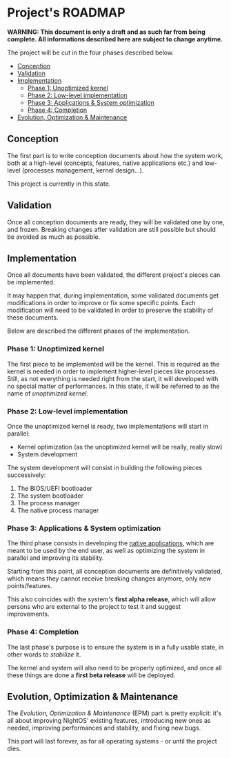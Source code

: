 # Project's ROADMAP

**WARNING: This document is only a draft and as such far from being complete. All informations described here are subject to change anytime.**

The project will be cut in the four phases described below.

- [Conception](#conception)
- [Validation](#validation)
- [Implementation](#implementation)
  - [Phase 1: Unoptimized kernel](#phase-1-unoptimized-kernel)
  - [Phase 2: Low-level implementation](#phase-2-low-level-implementation)
  - [Phase 3: Applications & System optimization](#phase-3-applications--system-optimization)
  - [Phase 4: Completion](#phase-4-completion)
- [Evolution, Optimization & Maintenance](#evolution-optimization--maintenance)

## Conception

The first part is to write conception documents about how the system work, both at a high-level (concepts, features, native applications etc.) and low-level (processes management, kernel design...).

This project is currently in this state.

## Validation

Once all conception documents are ready, they will be validated one by one, and frozen. Breaking changes after validation are still possible but should be avoided as much as possible.

## Implementation

Once all documents have been validated, the different project's pieces can be implemented.

It may happen that, during implementation, some validated documents get modifications in order to improve or fix some specific points. Each modification will need to be validated in order to preserve the stability of these documents.

Below are described the different phases of the implementation.

### Phase 1: Unoptimized kernel

The first piece to be implemented will be the kernel. This is required as the kernel is needed in order to implement higher-level pieces like processes. Still, as not everything is needed right from the start, it will developed with no special matter of performances. In this state, it will be referred to as the name of _unoptimized kernel_.

### Phase 2: Low-level implementation

Once the unoptimized kernel is ready, two implementations will start in parallel:

- Kernel optimization (as the unoptimized kernel will be really, really slow)
- System development

The system development will consist in building the following pieces successively:

1. The BIOS/UEFI bootloader
2. The system bootloader
3. The process manager
4. The native process manager

### Phase 3: Applications & System optimization

The third phase consists in developing the [native applications](../applications/), which are meant to be used by the end user, as well as optimizing the system in parallel and improving its stability.

Starting from this point, all conception documents are definitively validated, which means they cannot receive breaking changes anymore, only new points/features.

This also coincides with the system's **first alpha release**, which will allow persons who are external to the project to test it and suggest improvements.

### Phase 4: Completion

The last phase's purpose is to ensure the system is in a fully usable state, in other words to _stabilize_ it.

The kernel and system will also need to be properly optimized, and once all these things are done a **first beta release** will be deployed.

## Evolution, Optimization & Maintenance

The _Evolution, Optimization & Maintenance_ (EPM) part is pretty explicit: it's all about improving NightOS' existing features, introducing new ones as needed, improving performances and stability, and fixing new bugs.

This part will last forever, as for all operating systems - or until the project dies.

